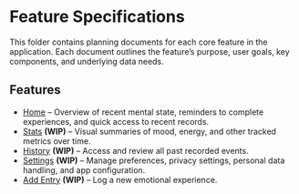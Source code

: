 # Feature Specifications

This folder contains planning documents for each core feature in the application.
Each document outlines the feature’s purpose, user goals, key components, and underlying data needs.

## Features

- [Home](./home.md) – Overview of recent mental state, reminders to complete experiences, and quick access to recent records.
- [Stats](./stats.md) **(WIP)** – Visual summaries of mood, energy, and other tracked metrics over time.
- [History](./history.md) **(WIP)** – Access and review all past recorded events.
- [Settings](./settings.md) **(WIP)** – Manage preferences, privacy settings, personal data handling, and app configuration.
- [Add Entry](./add-entry.md) **(WIP)** – Log a new emotional experience.
